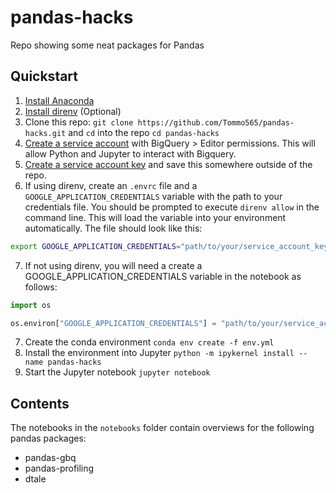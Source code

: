 # pandas-hacks
Repo showing some neat packages for Pandas

## Quickstart

1. [Install Anaconda](https://www.anaconda.com/products/individual)
2. [Install direnv](https://direnv.net/docs/installation.html) (Optional)
3. Clone this repo: `git clone https://github.com/Tommo565/pandas-hacks.git` and `cd` into the repo `cd pandas-hacks`
4. [Create a service account](https://cloud.google.com/iam/docs/creating-managing-service-accounts) with BigQuery > Editor permissions. This will allow Python and Jupyter to interact with Bigquery. 
5. [Create a service account key](https://cloud.google.com/iam/docs/creating-managing-service-account-keys) and save this somewhere outside of the repo.
6. If using direnv, create an `.envrc` file and a `GOOGLE_APPLICATION_CREDENTIALS` variable with the path to your credentials file. You should be prompted to execute `direnv allow` in the command line. This will load the variable into your environment automatically. The file should look like this:

```bash
export GOOGLE_APPLICATION_CREDENTIALS="path/to/your/service_account_key.json"
```

7. If not using direnv, you will need a create a GOOGLE_APPLICATION_CREDENTIALS variable in the notebook as follows:
```python
import os

os.environ["GOOGLE_APPLICATION_CREDENTIALS"] = "path/to/your/service_account_key.json"
```

7. Create the conda environment `conda env create -f env.yml`
8. Install the environment into Jupyter `python -m ipykernel install --name pandas-hacks`
9. Start the Jupyter notebook `jupyter notebook`

## Contents

The notebooks in the `notebooks` folder contain overviews for the following pandas packages:
* pandas-gbq
* pandas-profiling
* dtale

